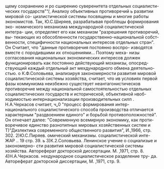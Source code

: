 щему сохранению и ро сширению суверенитета отдельных социалисти-
ческих государств"“/,
Анализу объективных противоречий ь развитии мировой со-
цизлистической системы посвящены и многие работы экономистов.
Так, Ю.С.Ширяев, разрабатывая проблещы формирования эко-
номического механизма международной социалистической интегра-
ции, определяет его как механизм "разрешения противоречий, вы-
текающих из обособленности государственно-национальной собст-
венности, специфичности национальных интересов отдельных
стран". Он Считает, что "данные противоречия постоянно воспро-
изводятся вместе с породившими их отношениями... Поэтому меха-
низы согласования национальных экономических интересов должен
функционировать как постоянно действующий моханизы, опосред-
ствующий каждый отдельный акт мехдународного обмена деятельно-
стью. о
К.Ф.Соловьева, анализируя закономерности развития мировой
социалистической системы хозяйства, считает, что ив условиях
первой фазы коммунизма неизбежно существует неантагонистическов
противоречие между национальной самостоятельностью отдельных
социалистических государств и исторической, объективной нвоб-
ходимостью интернационализации производительных силп .
Н.А.Черкасов считает, ч„0 "процесс формирования интер-
национального социалистического способа производства отличается
характерным "раздвоением единого" и борьбой противоположностей".
Он отнечает далее: "Современную всемирную экономику, как проти-
воречивое единство разнотипных мировых хозяйственных систем и
Т)"Дизлектика современного общественного развития", И.,1966,
стр. 302.
2)Ю.С.Пиряев. омический механизмы. социалистической инте-
ЖАР .. 19 стр. 39. ь
З)К.2.Соловьева. Ленинское учение о социализые и закономерно-
сти развития мировой социалистической системы хозяйства.
Автореферат докторской диссертации. М. ‚1971, стр. 8.
4)Н.А.Черкасов. »ехдународное социалистическое разделение тру-
да. Автореферат докторской диссертации, М. ‚1971, стр. 9.
